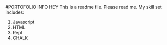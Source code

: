 #PORTOFOLIO INFO
HEY
This  is a readme file.
Please read me.
My skill set includes:
1. Javascript
1. HTML
1. Repl
1. CHALK
